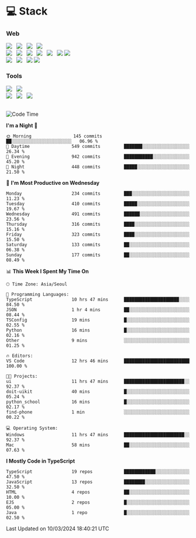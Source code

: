 <h1>💻 Stack</h1>
<div>
 <h3>Web</h3>
 <!-- badge : https://shields.io/ -->
 <!-- icon : https://simpleicons.org/?q=Get -->
 <img src="https://img.shields.io/badge/HTML5-e74c3c?style=flat-square&logo=HTML5&logoColor=white"/> &nbsp 
 <img src="https://img.shields.io/badge/CSS3-0A84FF?style=flat-square&logo=CSS3&logoColor=white"/> &nbsp 
 <img src="https://img.shields.io/badge/JavaScript-FFCD11?style=flat-square&logo=JavaScript&logoColor=white"/> &nbsp 
 <img src="https://img.shields.io/badge/TypeScript-3075C0?style=flat-square&logo=TypeScript&logoColor=white"/>
 <br/>
 <img src="https://img.shields.io/badge/Next-000000?style=flat-square&logo=nextdotjs&logoColor=white"/> &nbsp 
 <img src="https://img.shields.io/badge/React-00BCF6?style=flat-square&logo=React&logoColor=white"/> &nbsp 
 <img src="https://img.shields.io/badge/Redux-764ABC?style=flat-square&logo=Redux&logoColor=white"/> &nbsp
 <img src="https://img.shields.io/badge/Recoil-3578E5?style=flat-square&logo=recoil&logoColor=white"/> &nbsp
 <img src="https://img.shields.io/badge/React-Query-FF4154?style=flat-square&logo=reactquery&logoColor=white"/> &nbsp 
 <img src="https://img.shields.io/badge/styled%2Dcomponents-DB7093?style=flat-square&logo=styled%2Dcomponents&logoColor=white"/>
 <img src="https://img.shields.io/badge/CSS Modules-000000?style=flat-square&logo=CSS Modules&logoColor=white"/> &nbsp 
 <br/>
 <img src="https://img.shields.io/badge/Node-339933?style=flat-square&logo=Node.js&logoColor=white"/> &nbsp 
 <img src="https://img.shields.io/badge/Express-000000?style=flat-square&logo=Express&logoColor=white"/> &nbsp 
 <img src="https://img.shields.io/badge/MongoDB-47A248?style=flat-square&logo=MongoDB&logoColor=white"/>
 <img src="https://img.shields.io/badge/MariaDB-003545?style=flat-square&logo=mariadb&logoColor=white"/>
 
 <h3>Tools</h3>
 <img src="https://img.shields.io/badge/Visual Studio Code-007ACC?style=flat-square&logo=Visual Studio Code&logoColor=white"/> &nbsp 
 <img src="https://img.shields.io/badge/Postman-FF6C37?style=flat-square&logo=Postman&logoColor=white"/> &nbsp
 <br>
 <img src="https://img.shields.io/badge/Adobe Photoshop-31A8FF?style=flat-square&logo=Adobe Photoshop&logoColor=white"/> &nbsp 
 <img src="https://img.shields.io/badge/Adobe Illustrator-FF9A00?style=flat-square&logo=Adobe Illustrator&logoColor=white"/> &nbsp 
 <img src="https://img.shields.io/badge/Figma-F24E1E?style=flat-square&logo=Figma&logoColor=white"/> &nbsp
</div>

<br>

<!--START_SECTION:waka-->
![Code Time](http://img.shields.io/badge/Code%20Time-939%20hrs%2037%20mins-blue)

**I'm a Night 🦉** 

```text
🌞 Morning                145 commits         ██░░░░░░░░░░░░░░░░░░░░░░░   06.96 % 
🌆 Daytime                549 commits         ███████░░░░░░░░░░░░░░░░░░   26.34 % 
🌃 Evening                942 commits         ███████████░░░░░░░░░░░░░░   45.20 % 
🌙 Night                  448 commits         █████░░░░░░░░░░░░░░░░░░░░   21.50 % 
```
📅 **I'm Most Productive on Wednesday** 

```text
Monday                   234 commits         ███░░░░░░░░░░░░░░░░░░░░░░   11.23 % 
Tuesday                  410 commits         █████░░░░░░░░░░░░░░░░░░░░   19.67 % 
Wednesday                491 commits         ██████░░░░░░░░░░░░░░░░░░░   23.56 % 
Thursday                 316 commits         ████░░░░░░░░░░░░░░░░░░░░░   15.16 % 
Friday                   323 commits         ████░░░░░░░░░░░░░░░░░░░░░   15.50 % 
Saturday                 133 commits         ██░░░░░░░░░░░░░░░░░░░░░░░   06.38 % 
Sunday                   177 commits         ██░░░░░░░░░░░░░░░░░░░░░░░   08.49 % 
```


📊 **This Week I Spent My Time On** 

```text
🕑︎ Time Zone: Asia/Seoul

💬 Programming Languages: 
TypeScript               10 hrs 47 mins      █████████████████████░░░░   84.50 % 
JSON                     1 hr 4 mins         ██░░░░░░░░░░░░░░░░░░░░░░░   08.44 % 
TSConfig                 19 mins             █░░░░░░░░░░░░░░░░░░░░░░░░   02.55 % 
Python                   16 mins             █░░░░░░░░░░░░░░░░░░░░░░░░   02.16 % 
Other                    9 mins              ░░░░░░░░░░░░░░░░░░░░░░░░░   01.25 % 

🔥 Editors: 
VS Code                  12 hrs 46 mins      █████████████████████████   100.00 % 

🐱‍💻 Projects: 
ui                       11 hrs 47 mins      ███████████████████████░░   92.37 % 
doit-uikit               40 mins             █░░░░░░░░░░░░░░░░░░░░░░░░   05.24 % 
python_school            16 mins             █░░░░░░░░░░░░░░░░░░░░░░░░   02.17 % 
find-phone               1 min               ░░░░░░░░░░░░░░░░░░░░░░░░░   00.22 % 

💻 Operating System: 
Windows                  11 hrs 47 mins      ███████████████████████░░   92.37 % 
Mac                      58 mins             ██░░░░░░░░░░░░░░░░░░░░░░░   07.63 % 
```

**I Mostly Code in TypeScript** 

```text
TypeScript               19 repos            ████████████░░░░░░░░░░░░░   47.50 % 
JavaScript               13 repos            ████████░░░░░░░░░░░░░░░░░   32.50 % 
HTML                     4 repos             ██░░░░░░░░░░░░░░░░░░░░░░░   10.00 % 
EJS                      2 repos             █░░░░░░░░░░░░░░░░░░░░░░░░   05.00 % 
Java                     1 repo              █░░░░░░░░░░░░░░░░░░░░░░░░   02.50 % 
```




 Last Updated on 10/03/2024 18:40:21 UTC
<!--END_SECTION:waka-->
